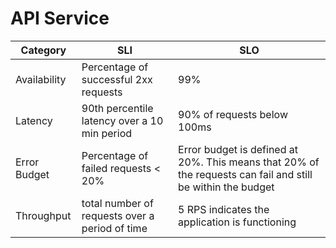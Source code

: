 # API Service

| Category     | SLI | SLO                                                                                                         |
|--------------|-----|-------------------------------------------------------------------------------------------------------------|
| Availability |   Percentage of successful 2xx requests   | 99%                                                                                                         |
| Latency      |   90th percentile latency over a 10 min period  | 90% of requests below 100ms                                                                                 |
| Error Budget |  Percentage of failed requests < 20%  | Error budget is defined at 20%. This means that 20% of the requests can fail and still be within the budget |
| Throughput   |   total number of requests over a period of time  | 5 RPS indicates the application is functioning                                                              |

